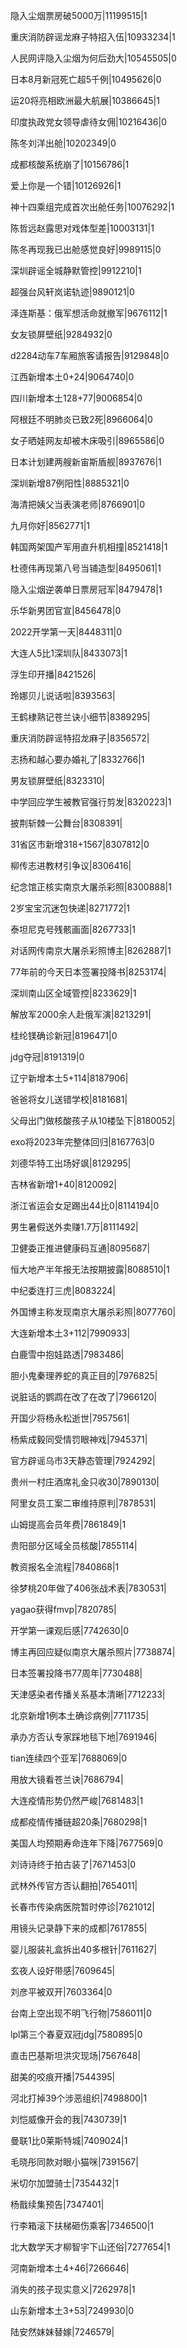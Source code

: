 隐入尘烟票房破5000万|11199515|1

重庆消防辟谣龙麻子特招入伍|10933234|1

人民网评隐入尘烟为何后劲大|10545505|0

日本8月新冠死亡超5千例|10495626|0

运20将亮相欧洲最大航展|10386645|1

印度执政党女领导虐待女佣|10216436|0

陈冬刘洋出舱|10202349|0

成都核酸系统崩了|10156786|1

爱上你是一个错|10126926|1

神十四乘组完成首次出舱任务|10076292|1

陈哲远赵露思对戏体型差|10003131|1

陈冬再现我已出舱感觉良好|9989115|0

深圳辟谣全城静默管控|9912210|1

超强台风轩岚诺轨迹|9890121|0

泽连斯基：俄军想活命就撤军|9676112|1

女友锁屏壁纸|9284932|0

d2284动车7车厢旅客请报告|9129848|0

江西新增本土0+24|9064740|0

四川新增本土128+77|9006854|0

阿根廷不明肺炎已致2死|8966064|0

女子晒娃网友却被木床吸引|8965586|0

日本计划建两艘新宙斯盾舰|8937676|1

深圳新增87例阳性|8885321|0

海清把姨父当表演老师|8766901|0

九月你好|8562771|1

韩国两架国产军用直升机相撞|8521418|1

杜德伟再现第八号当铺造型|8495061|1

隐入尘烟逆袭单日票房冠军|8479478|1

乐华新男团官宣|8456478|0

2022开学第一天|8448311|0

大连人5比1深圳队|8433073|1

浮生印开播|8421526|

玲娜贝儿说话啦|8393563|

王鹤棣熟记苍兰诀小细节|8389295|

重庆消防辟谣特招龙麻子|8356572|

志扬和越心要办婚礼了|8332766|1

男友锁屏壁纸|8323310|

中学回应学生被教官强行剪发|8320223|1

披荆斩棘一公舞台|8308391|

31省区市新增318+1567|8307812|0

柳传志进教材引争议|8306416|

纪念馆正核实南京大屠杀彩照|8300888|1

2岁宝宝沉迷包快递|8271772|1

泰坦尼克号残骸画面|8267733|1

对话网传南京大屠杀彩照博主|8262887|1

77年前的今天日本签署投降书|8253174|

深圳南山区全域管控|8233629|1

解放军2000余人赴俄军演|8213291|

桂纶镁确诊新冠|8196471|0

jdg夺冠|8191319|0

辽宁新增本土5+114|8187906|

爸爸将女儿送错学校|8181681|

父母出门做核酸孩子从10楼坠下|8180052|

exo将2023年完整体回归|8167763|0

刘德华特工出场好飒|8129295|

吉林省新增1+40|8120092|

浙江省运会女足踢出44比0|8114194|0

男生暑假送外卖赚1.7万|8111492|

卫健委正推进健康码互通|8095687|

恒大地产半年报无法按期披露|8088510|1

中纪委连打三虎|8083224|

外国博主称发现南京大屠杀彩照|8077760|

大连新增本土3+112|7990933|

白鹿雪中抱娃路透|7983486|

胆小鬼秦理养蛇的真正目的|7976825|

说脏话的鹦鹉在改了在改了|7966120|

开国少将杨永松逝世|7957561|

杨紫成毅同受情罚眼神戏|7945371|

官方辟谣乌市3天静态管理|7924292|

贵州一村庄酒席礼金只收30|7890130|

阿里女员工案二审维持原判|7878531|

山姆提高会员年费|7861849|1

贵阳部分区域全员核酸|7855114|

教资报名全流程|7840868|1

徐梦桃20年做了406张战术表|7830531|

yagao获得fmvp|7820785|

开学第一课观后感|7742630|0

博主再回应疑似南京大屠杀照片|7738874|

日本签署投降书77周年|7730488|

天津感染者传播关系基本清晰|7712233|

北京新增1例本土确诊病例|7711735|

承办方否认专家踩地毯下地|7691946|

tian连续四个亚军|7688069|0

用放大镜看苍兰诀|7686794|

大连疫情形势仍然严峻|7681483|1

成都疫情传播链超20条|7680298|1

美国人均预期寿命连年下降|7677569|0

刘诗诗终于拍古装了|7671453|0

武林外传官方否认翻拍|7654011|

长春市传染病医院暂时停诊|7621012|

用镜头记录静下来的成都|7617855|

婴儿服装礼盒拆出40多根针|7611627|

玄夜人设好带感|7609645|

刘彦平被双开|7603364|0

台南上空出现不明飞行物|7586011|0

lpl第三个春夏双冠jdg|7580895|0

直击巴基斯坦洪灾现场|7567648|

甜美的咬痕开播|7544395|

河北打掉39个涉恶组织|7498800|1

刘恺威像开会的我|7430739|1

曼联1比0莱斯特城|7409024|1

毛晓彤同款对眼小猫咪|7391567|

米切尔加盟骑士|7354432|1

杨戬续集预告|7347401|

行李箱滚下扶梯砸伤乘客|7346500|1

北大数学天才柳智宇下山还俗|7277654|1

河南新增本土4+46|7266646|

消失的孩子现实意义|7262978|1

山东新增本土3+53|7249930|0

陆安然妹妹替嫁|7246579|


